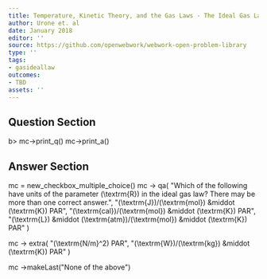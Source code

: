 ```yaml
---
title: Temperature, Kinetic Theory, and the Gas Laws - The Ideal Gas Law
author: Urone et. al
date: January 2018
editor: ''
source: https://github.com/openwebwork/webwork-open-problem-library
type: ''
tags:
- gasideallaw
outcomes:
- TBD
assets: ''
---
```


## Question Section 

b>
 mc->print_q()
 mc->print_a()


## Answer Section

mc = new_checkbox_multiple_choice()
mc -> qa(
                   "Which of the following have units of the parameter \(\textrm{R}\) in the ideal gas law? There may be more than one correct answer.", "\(\textrm{J}\)/\(\textrm{mol}\) &middot \(\textrm{K}\) PAR", "\(\textrm{cal}\)/\(\textrm{mol}\) &middot \(\textrm{K}\) PAR", "\(\textrm{L}\) &middot \(\textrm{atm}\)/\(\textrm{mol}\) &middot \(\textrm{K}\) PAR"
)

mc -> extra(
                    "\(\textrm{N/m}^2\) PAR",
                    "\(\textrm{W}\)/\(\textrm{kg}\) &middot \(\textrm{K}\) PAR"
)

mc ->makeLast("None of the above")